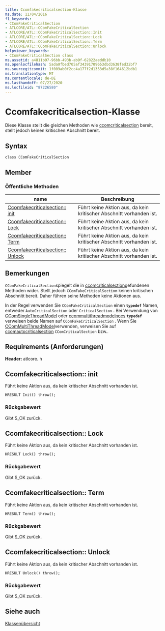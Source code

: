 ```yaml
---
title: Ccomfakecriticalsection-Klasse
ms.date: 11/04/2016
f1_keywords:
- CComFakeCriticalSection
- ATLCORE/ATL::CComFakeCriticalSection
- ATLCORE/ATL::CComFakeCriticalSection::Init
- ATLCORE/ATL::CComFakeCriticalSection::Lock
- ATLCORE/ATL::CComFakeCriticalSection::Term
- ATLCORE/ATL::CComFakeCriticalSection::Unlock
helpviewer_keywords:
- CComFakeCriticalSection class
ms.assetid: a4811b97-96bb-493b-ab9f-62822aeddb10
ms.openlocfilehash: 5ada0fbed705af34391709653dbd3638fed32bf7
ms.sourcegitcommit: 1f009ab0f2cc4a177f2d1353d5a38f164612bdb1
ms.translationtype: MT
ms.contentlocale: de-DE
ms.lasthandoff: 07/27/2020
ms.locfileid: "87226580"
---
```

# <a name="ccomfakecriticalsection-class"></a>Ccomfakecriticalsection-Klasse

Diese Klasse stellt die gleichen Methoden wie [ccomcriticalsection](../../atl/reference/ccomcriticalsection-class.md) bereit, stellt jedoch keinen kritischen Abschnitt bereit.

## <a name="syntax"></a>Syntax

```
class CComFakeCriticalSection
```

## <a name="members"></a>Member

### <a name="public-methods"></a>Öffentliche Methoden

|name|Beschreibung|
|----------|-----------------|
|[Ccomfakecriticalsection:: init](#init)|Führt keine Aktion aus, da kein kritischer Abschnitt vorhanden ist.|
|[Ccomfakecriticalsection:: Lock](#lock)|Führt keine Aktion aus, da kein kritischer Abschnitt vorhanden ist.|
|[Ccomfakecriticalsection:: Term](#term)|Führt keine Aktion aus, da kein kritischer Abschnitt vorhanden ist.|
|[Ccomfakecriticalsection:: Unlock](#unlock)|Führt keine Aktion aus, da kein kritischer Abschnitt vorhanden ist.|

## <a name="remarks"></a>Bemerkungen

`CComFakeCriticalSection`spiegelt die in [ccomcriticalsection](../../atl/reference/ccomcriticalsection-class.md)gefundenen Methoden wider. Stellt jedoch `CComFakeCriticalSection` keinen kritischen Abschnitt bereit. Daher führen seine Methoden keine Aktionen aus.

In der Regel verwenden Sie `CComFakeCriticalSection` einen **`typedef`** Namen, entweder `AutoCriticalSection` oder `CriticalSection` . Bei Verwendung von [CComSingleThreadModel](../../atl/reference/ccomsinglethreadmodel-class.md) oder [ccommultithreadmodelnocs](../../atl/reference/ccommultithreadmodelnocs-class.md) **`typedef`** verweisen beide Namen auf `CComFakeCriticalSection` . Wenn Sie [CComMultiThreadModel](../../atl/reference/ccommultithreadmodel-class.md)verwenden, verweisen Sie auf [ccomautocriticalsection](../../atl/reference/ccomautocriticalsection-class.md) `CComCriticalSection` bzw..

## <a name="requirements"></a>Requirements (Anforderungen)

**Header:** atlcore. h

## <a name="ccomfakecriticalsectioninit"></a><a name="init"></a>Ccomfakecriticalsection:: init

Führt keine Aktion aus, da kein kritischer Abschnitt vorhanden ist.

```
HRESULT Init() throw();
```

### <a name="return-value"></a>Rückgabewert

Gibt S_OK zurück.

## <a name="ccomfakecriticalsectionlock"></a><a name="lock"></a>Ccomfakecriticalsection:: Lock

Führt keine Aktion aus, da kein kritischer Abschnitt vorhanden ist.

```
HRESULT Lock() throw();
```

### <a name="return-value"></a>Rückgabewert

Gibt S_OK zurück.

## <a name="ccomfakecriticalsectionterm"></a><a name="term"></a>Ccomfakecriticalsection:: Term

Führt keine Aktion aus, da kein kritischer Abschnitt vorhanden ist.

```
HRESULT Term() throw();
```

### <a name="return-value"></a>Rückgabewert

Gibt S_OK zurück.

## <a name="ccomfakecriticalsectionunlock"></a><a name="unlock"></a>Ccomfakecriticalsection:: Unlock

Führt keine Aktion aus, da kein kritischer Abschnitt vorhanden ist.

```
HRESULT Unlock() throw();
```

### <a name="return-value"></a>Rückgabewert

Gibt S_OK zurück.

## <a name="see-also"></a>Siehe auch

[Klassenübersicht](../../atl/atl-class-overview.md)
